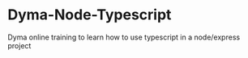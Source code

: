 # Dyma-Node-Typescript
Dyma online training to learn how to use typescript in a node/express project
